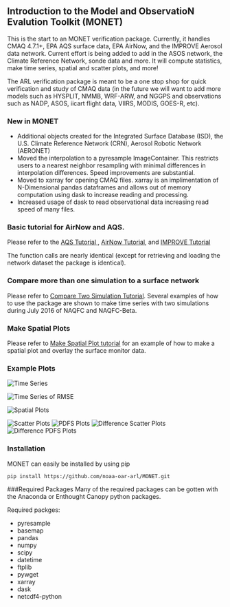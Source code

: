 
## Introduction to the Model and ObservatioN Evalution Toolkit (MONET)

This is the start to an MONET verification package. Currently, it handles CMAQ 4.7.1+, EPA AQS surface data, EPA AirNow, and the IMPROVE Aerosol data network. Current effort is being added to add in the ASOS network, the Climate Reference Network, sonde data and more. It will compute statistics, make time series, spatial and scatter plots, and more!  

The ARL verification package is meant to be a one stop shop for quick verification and study of CMAQ data (in the future we will want to add more models such as HYSPLIT, NMMB, WRF-ARW, and NGGPS and observations such as NADP, ASOS, iicart flight data, VIIRS, MODIS, GOES-R, etc).  

### New in MONET

* Additional objects created for the Integrated Surface Database (ISD), the U.S. Climate Reference Network (CRN), Aerosol Robotic Network (AERONET)
* Moved the interpolation to a pyresample ImageContainer.  This restricts users to a nearest neighbor resampling with minimal differences in interpolation differences.  Speed improvements are substantial.
* Moved to xarray for opening CMAQ files.  xarray is an implimentation of N-Dimensional pandas dataframes and allows out of memory computation using dask to increase reading and processing.
* Increased usage of dask to read observational data increasing read speed of many files.  

### Basic tutorial for AirNow and AQS.  

Please refer to the [AQS Tutorial ](https://github.com/noaa-oar-arl/MONET/wiki/Compare-CMAQ-to-AQS), [AirNow Tutorial](https://github.com/noaa-oar-arl/MONET/wiki/Comparing-CMAQ-and-AirNow), and [IMPROVE Tutorial](https://github.com/noaa-oar-arl/MONET/wiki/Compare-CMAQ-to-the-IMPROVE-Network)

The function calls are nearly identical (except for retrieving and loading the network dataset the package is identical).  

### Compare more than one simulation to a surface network

Please refer to [Compare Two Simulation Tutorial](https://github.com/noaa-oar-arl/MONET/wiki/Comparing-two-CMAQ-Simulations-Plotting-Overlay-Example). Several examples of how to use the package are shown to make time series with two simulations during July 2016 of NAQFC and NAQFC-Beta.

### Make Spatial Plots

Please refer to [Make Spatial Plot tutorial](https://github.com/noaa-oar-arl/MONET/wiki/Creating-Spatial-Plots-from-AIRNOW-and-CMAQ) for an example of how to make a spatial plot and overlay the surface monitor data.  

### Example Plots

![Time Series](https://github.com/noaa-oar-arl/MONET/blob/master/sample_figures/pm2.5_timeseries.jpg?raw=true)

![Time Series of RMSE](https://github.com/noaa-oar-arl/MONET/blob/master/sample_figures/pm2.5_timeseries_rmse.jpg?raw=true)

![Spatial Plots](https://github.com/noaa-oar-arl/MONET/blob/master/sample_figures/ozone_spatial.jpg?raw=true)

![Scatter Plots](https://github.com/noaa-oar-arl/MONET/blob/master/sample_figures/no2_scatter.jpg?raw=true)
![PDFS Plots](https://github.com/noaa-oar-arl/MONET/blob/master/sample_figures/no2_pdf.jpg?raw=true)
![Difference Scatter Plots](https://github.com/noaa-oar-arl/MONET/blob/master/sample_figures/no2_diffscatter.jpg?raw=true)
![Difference PDFS Plots](https://github.com/noaa-oar-arl/MONET/blob/master/sample_figures/no2_diffpdf.jpg?raw=true)

### Installation

MONET can easily be installed by using pip

```pip install https://github.com/noaa-oar-arl/MONET.git```

###Required Packages
Many of the required packages can be gotten with the Anaconda or Enthought Canopy python packages.

Required packges:

  * pyresample
  * basemap
  * pandas
  * numpy
  * scipy
  * datetime
  * ftplib
  * pywget
  * xarray
  * dask
  * netcdf4-python

